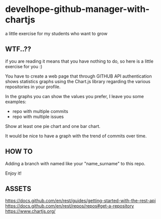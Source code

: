 # develhope-github-manager-with-chartjs
a little exercise for my students who want to grow

## WTF..??
if you are reading it means that you have nothing to do, so here is a little exercise for you :)

You have to create a web page that through GITHUB API authentication shows statistics graphs using the Chart.js library regarding the various repositories in your profile.

In the graphs you can show the values you prefer, I leave you some examples:
- repo with multiple commits
- repo with multiple issues

Show at least one pie chart and one bar chart.

It would be nice to have a graph with the trend of commits over time.

## HOW TO
Adding a branch with named like your "name_surname" to this repo.

Enjoy it!

## ASSETS
https://docs.github.com/en/rest/guides/getting-started-with-the-rest-api
https://docs.github.com/en/rest/repos/repos#get-a-repository
https://www.chartjs.org/
